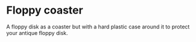 Floppy coaster
==============

A floppy disk as a coaster but with a hard plastic case around it to protect your antique floppy disk.
